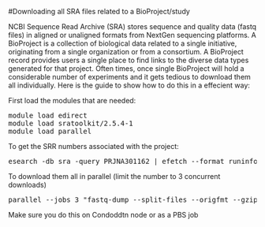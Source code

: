 #Downloading all SRA files related to a BioProject/study

NCBI Sequence Read Archive (SRA) stores sequence and quality data (fastq files) in aligned or unaligned formats from NextGen sequencing platforms. A BioProject is a collection of biological data related to a single initiative, originating from a single organization or from a consortium. A BioProject record provides users a single place to find links to the diverse data types generated for that project. Often times, once single BioProject will hold a considerable number of experiments and it gets tedious to download them all individually. Here is the guide to show how to do this in a effecient way:

First load the modules that are needed:
<pre>
module load edirect
module load sratoolkit/2.5.4-1
module load parallel
</pre>

To get the SRR numbers associated with the project:
<pre>
esearch -db sra -query PRJNA301162 | efetch --format runinfo |cut -d "," -f 1 > SRR.numbers
</pre>

To download them all in parallel (limit the number to 3 concurrent downloads)
<pre>
parallel --jobs 3 "fastq-dump --split-files --origfmt --gzip {}" ::: SRR.numbers
</pre>
Make sure you do this on Condoddtn node or as a PBS job



